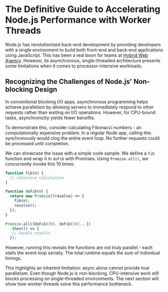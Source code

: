 # The Definitive Guide to Accelerating Node.js Performance with Worker Threads

Node.js has revolutionized back-end development by providing developers with a single environment to build both front-end and back-end applications using JavaScript. This has been a real boon for teams at [Hybrid Web Agency](https://hybridwebagency.com/). However, its asynchronous, single-threaded architecture presents some limitations when it comes to processor-intensive workloads.

## Recognizing the Challenges of Node.js' Non-blocking Design

In conventional blocking I/O apps, asynchronous programming helps achieve parallelism by allowing servers to immediately respond to other requests rather than waiting on I/O operations. However, for CPU-bound tasks, asynchronicity yields fewer benefits.

To demonstrate this, consider calculating Fibonacci numbers - an computationally expensive problem. In a regular Node app, calling this synchronously would clog the entire event loop. No further requests could be processed until completion. 

We can showcase the issue with a simple code sample. We define a `fib` function and wrap it in `doFib` with Promises. Using `Promise.all()`, we concurrently invoke this 10 times:

```js
function fib(n) {
  // intensive calculation
}

function doFib(n) {
  return new Promise((resolve) => {
    fib(n); 
    resolve();
  });
}

Promise.all([doFib(30), doFib(30)...])
  .then(() => {
   // handle results
  });
```

However, running this reveals the functions are not truly parallel - each stalls the event loop serially. The total runtime equals the sum of individual timings.

This highlights an inherent limitation: async alone cannot provide true parallelism. Even though Node.js is non-blocking, CPU-intensive work still blocks processing on single-threaded environments. The next section will show how worker threads solve this performance bottleneck.
